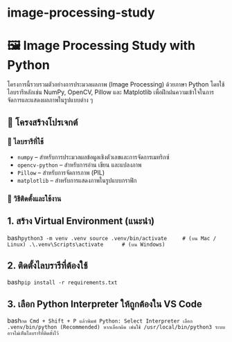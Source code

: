 # image-processing-study

# 🖼️ Image Processing Study with Python

โครงการนี้รวบรวมตัวอย่างการประมวลผลภาพ (Image Processing) ด้วยภาษา Python โดยใช้ไลบรารีหลักเช่น NumPy, OpenCV, Pillow และ Matplotlib เพื่อฝึกฝนความเข้าใจในการจัดการและแสดงผลภาพในรูปแบบต่าง ๆ

## 📁 โครงสร้างโปรเจกต์


### 🧰 ไลบรารีที่ใช้

- `numpy` – สำหรับการประมวลผลข้อมูลเชิงตัวเลขและการจัดการเมทริกซ์
- `opencv-python` – สำหรับการอ่าน เขียน และแปลงภาพ
- `Pillow` – สำหรับการจัดการภาพ (PIL)
- `matplotlib` – สำหรับการแสดงภาพในรูปแบบกราฟิก

### 🚀 วิธีติดตั้งและใช้งาน

## 1. สร้าง Virtual Environment (แนะนำ)
bash`python3 -m venv .venv
source .venv/bin/activate     # (บน Mac / Linux)
.\.venv\Scripts\activate      # (บน Windows)`

## 2. ติดตั้งไลบรารีที่ต้องใช้
bash`pip install -r requirements.txt`

## 3. เลือก Python Interpreter ให้ถูกต้องใน VS Code
bash`กด Cmd + Shift + P แล้วพิมพ์ Python: Select Interpreter
เลือก .venv/bin/python (Recommended)
หากเลือกผิด เช่นใช้ /usr/local/bin/python3 ระบบอาจไม่เห็นไลบรารีที่ติดตั้งไว้`

